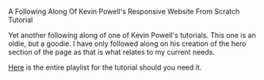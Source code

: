 A Following Along Of Kevin Powell's Responsive Website From Scratch Tutorial

Yet another following along of one of Kevin Powell's tutorials. This one is an
oldie, but a goodie. I have only followed along on his creation of the hero section of the page as that is what relates to my current needs.

[Here](https://www.youtube.com/playlist?list=PL4-IK0AVhVjOH5r4GAtlk1-tLUlEdiqXG)
is the entire playlist for the tutorial should you need it.
